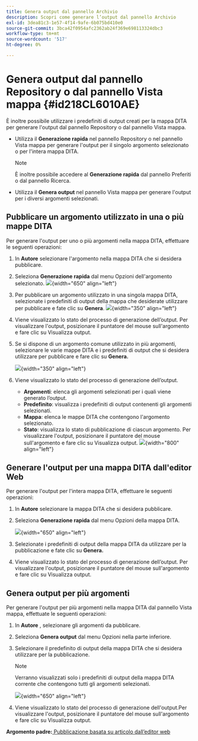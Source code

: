 ```yaml
---
title: Genera output dal pannello Archivio
description: Scopri come generare l’output dal pannello Archivio
exl-id: 3dea81c3-1e57-4f14-9afe-6b075bd410e0
source-git-commit: 3bca42f0954afc2362ab24f369e698113324dbc3
workflow-type: tm+mt
source-wordcount: '517'
ht-degree: 0%

---
```


# Genera output dal pannello Repository o dal pannello Vista mappa {#id218CL6010AE}

È inoltre possibile utilizzare i predefiniti di output creati per la mappa DITA per generare l&#39;output dal pannello Repository o dal pannello Vista mappa.

- Utilizza il **Generazione rapida** nel pannello Repository o nel pannello Vista mappa per generare l&#39;output per il singolo argomento selezionato o per l&#39;intera mappa DITA.

   >[!NOTE]
   >
   > È inoltre possibile accedere al **Generazione rapida** dal pannello Preferiti o dal pannello Ricerca.

- Utilizza il **Genera output** nel pannello Vista mappa per generare l&#39;output per i diversi argomenti selezionati.

## Pubblicare un argomento utilizzato in una o più mappe DITA

Per generare l&#39;output per uno o più argomenti nella mappa DITA, effettuare le seguenti operazioni:

1. In **Autore** selezionare l&#39;argomento nella mappa DITA che si desidera pubblicare.

1. Seleziona **Generazione rapida** dal menu Opzioni dell&#39;argomento selezionato.
   ![](images/select-topic-options-menu_cs.png){width="650" align="left"}

1. Per pubblicare un argomento utilizzato in una singola mappa DITA, selezionate i predefiniti di output della mappa che desiderate utilizzare per pubblicare e fate clic su **Genera**.
   ![](images/select-preset_cs.png){width="350" align="left"}

1. Viene visualizzato lo stato del processo di generazione dell’output. Per visualizzare l&#39;output, posizionare il puntatore del mouse sull&#39;argomento e fare clic su Visualizza output.

1. Se si dispone di un argomento comune utilizzato in più argomenti, selezionare le varie mappe DITA e i predefiniti di output che si desidera utilizzare per pubblicare e fare clic su **Genera.**

   ![](images/select-preset-multiple-maps_cs.png){width="350" align="left"}

1. Viene visualizzato lo stato del processo di generazione dell’output.

   - **Argomenti**: elenca gli argomenti selezionati per i quali viene generato l’output.
   - **Predefinito**: visualizza i predefiniti di output contenenti gli argomenti selezionati.
   - **Mappa**: elenca le mappe DITA che contengono l&#39;argomento selezionato.
   - **Stato**: visualizza lo stato di pubblicazione di ciascun argomento.
Per visualizzare l&#39;output, posizionare il puntatore del mouse sull&#39;argomento e fare clic su Visualizza output.
      ![](images/output-multiple-maps_cs.png){width="800" align="left"}


## Generare l&#39;output per una mappa DITA dall&#39;editor Web

Per generare l&#39;output per l&#39;intera mappa DITA, effettuare le seguenti operazioni:

1. In **Autore** selezionare la mappa DITA che si desidera pubblicare.

1. Seleziona **Generazione rapida** dal menu Opzioni della mappa DITA.

   ![](images/select-map-options-menu_cs.png){width="650" align="left"}

1. Selezionate i predefiniti di output della mappa DITA da utilizzare per la pubblicazione e fate clic su **Genera.**

1. Viene visualizzato lo stato del processo di generazione dell’output. Per visualizzare l&#39;output, posizionare il puntatore del mouse sull&#39;argomento e fare clic su Visualizza output.


## Genera output per più argomenti

Per generare l&#39;output per più argomenti nella mappa DITA dal pannello Vista mappa, effettuate le seguenti operazioni:

1. In **Autore** , selezionare gli argomenti da pubblicare.

1. Seleziona **Genera output** dal menu Opzioni nella parte inferiore.

1. Selezionare il predefinito di output della mappa DITA che si desidera utilizzare per la pubblicazione.

   >[!NOTE]
   >
   > Verranno visualizzati solo i predefiniti di output della mappa DITA corrente che contengono tutti gli argomenti selezionati.

   ![](images/generate-output-multiple-topics_cs.png){width="650" align="left"}

1. Viene visualizzato lo stato del processo di generazione dell&#39;output.Per visualizzare l&#39;output, posizionare il puntatore del mouse sull&#39;argomento e fare clic su Visualizza output.


**Argomento padre:**[ Pubblicazione basata su articolo dall’editor web](web-editor-article-publishing.md)
